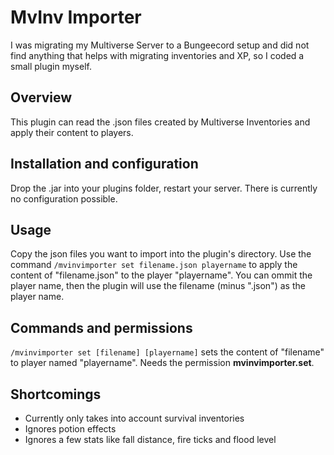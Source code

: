 # MvInv Importer
I was migrating my Multiverse Server to a Bungeecord setup and did not find anything that helps with migrating inventories and XP, so I coded a small plugin myself.

## Overview
This plugin can read the .json files created by Multiverse Inventories and apply their content to players.

## Installation and configuration
Drop the .jar into your plugins folder, restart your server. There is currently no configuration possible.

## Usage
Copy the json files you want to import into the plugin's directory. Use the command `/mvinvimporter set filename.json playername` to apply the content of "filename.json" to the player "playername". You can ommit the player name, then the plugin will use the filename (minus ".json") as the player name.

## Commands and permissions
`/mvinvimporter set [filename] [playername]` sets the content of "filename" to player named "playername". Needs the permission **mvinvimporter.set**.

## Shortcomings
* Currently only takes into account survival inventories
* Ignores potion effects
* Ignores a few stats like fall distance, fire ticks and flood level